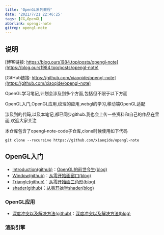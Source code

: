 ```yaml
---
title: 'OpenGL系列教程'
date: '2021/7/21 22:46:25'
tags: [CG,OpenGL]
abbrlink: opengl-note
gitrep: opengl-note
---
```

## 说明

[博客链接: https://blog.ours1984.top/posts/opengl-note](https://blog.ours1984.top/posts/opengl-note)

[GitHub链接: https://github.com/xiaoqide/opengl-note](https://github.com/xiaoqide/opengl-note)

OpenGL学习笔记,计划会涉及到多个方面,包括但不限于以下方面

OpenGL入门,OpenGL应用,纹理的应用,webgl的学习,移动端OpenGL适配

涉及到的代码,以及本笔记,都已同步github.我也会上传一些资料和自己的作品在里面,欢迎大家关注

本仓库包含了opengl-note-code子仓库,clone时候使用如下代码

`git clone --recursive https://github.com/xiaoqide/opengl-note`
<!--more-->

## OpenGL入门

- [Introduction(github)](opengl-introduction.md)：[OpenGL的前世今生(blog)](https://blog.ours1984.top/posts/opengl-introduction)
- [Window(github)](opengl-window.md)：[从零开始画窗口(blog)](https://blog.ours1984.top/posts/opengl-window)
- [Triangle(github)](opengl-triangle.md)：[从零开始画三角形(blog)](https://blog.ours1984.top/posts/opengl-triangle)
- [shader(github)](opengl-shader.md)：[从零开始学shader(blog)](https://blog.ours1984.top/posts/opengl-shader)

### OpenGL应用

- [深度冲突以及解决方法(github)](depth-conflict.md)：[深度冲突以及解决方法(blog)](https://blog.ours1984.top/posts/depth-conflict)

### 渲染引擎

